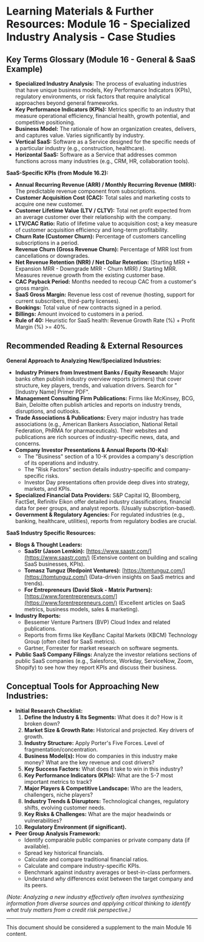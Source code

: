 # Learning Materials & Further Resources: Module 16 - Specialized Industry Analysis - Case Studies

## Key Terms Glossary (Module 16 - General & SaaS Example)

*   **Specialized Industry Analysis:** The process of evaluating industries that have unique business models, Key Performance Indicators (KPIs), regulatory environments, or risk factors that require analytical approaches beyond general frameworks.
*   **Key Performance Indicators (KPIs):** Metrics specific to an industry that measure operational efficiency, financial health, growth potential, and competitive positioning.
*   **Business Model:** The rationale of how an organization creates, delivers, and captures value. Varies significantly by industry.
*   **Vertical SaaS:** Software as a Service designed for the specific needs of a particular industry (e.g., construction, healthcare).
*   **Horizontal SaaS:** Software as a Service that addresses common functions across many industries (e.g., CRM, HR, collaboration tools).

**SaaS-Specific KPIs (from Module 16.2):**
*   **Annual Recurring Revenue (ARR) / Monthly Recurring Revenue (MRR):** The predictable revenue component from subscriptions.
*   **Customer Acquisition Cost (CAC):** Total sales and marketing costs to acquire one new customer.
*   **Customer Lifetime Value (LTV / CLTV):** Total net profit expected from an average customer over their relationship with the company.
*   **LTV/CAC Ratio:** Ratio of lifetime value to acquisition cost; a key measure of customer acquisition efficiency and long-term profitability.
*   **Churn Rate (Customer Churn):** Percentage of customers cancelling subscriptions in a period.
*   **Revenue Churn (Gross Revenue Churn):** Percentage of MRR lost from cancellations or downgrades.
*   **Net Revenue Retention (NRR) / Net Dollar Retention:** (Starting MRR + Expansion MRR - Downgrade MRR - Churn MRR) / Starting MRR. Measures revenue growth from the existing customer base.
*   **CAC Payback Period:** Months needed to recoup CAC from a customer's gross margin.
*   **SaaS Gross Margin:** Revenue less cost of revenue (hosting, support for current subscribers, third-party licenses).
*   **Bookings:** Total value of new contracts signed in a period.
*   **Billings:** Amount invoiced to customers in a period.
*   **Rule of 40:** Heuristic for SaaS health: Revenue Growth Rate (%) + Profit Margin (%) >= 40%.

## Recommended Reading & External Resources

**General Approach to Analyzing New/Specialized Industries:**

*   **Industry Primers from Investment Banks / Equity Research:** Major banks often publish industry overview reports (primers) that cover structure, key players, trends, and valuation drivers. Search for "[Industry Name] Primer PDF".
*   **Management Consulting Firm Publications:** Firms like McKinsey, BCG, Bain, Deloitte often publish articles and reports on industry trends, disruptions, and outlooks.
*   **Trade Associations & Publications:** Every major industry has trade associations (e.g., American Bankers Association, National Retail Federation, PhRMA for pharmaceuticals). Their websites and publications are rich sources of industry-specific news, data, and concerns.
*   **Company Investor Presentations & Annual Reports (10-Ks):**
    *   The "Business" section of a 10-K provides a company's description of its operations and industry.
    *   The "Risk Factors" section details industry-specific and company-specific risks.
    *   Investor Day presentations often provide deep dives into strategy, markets, and KPIs.
*   **Specialized Financial Data Providers:** S&P Capital IQ, Bloomberg, FactSet, Refinitiv Eikon offer detailed industry classifications, financial data for peer groups, and analyst reports. (Usually subscription-based).
*   **Government & Regulatory Agencies:** For regulated industries (e.g., banking, healthcare, utilities), reports from regulatory bodies are crucial.

**SaaS Industry Specific Resources:**

*   **Blogs & Thought Leaders:**
    *   **SaaStr (Jason Lemkin):** [https://www.saastr.com/](https://www.saastr.com/) (Extensive content on building and scaling SaaS businesses, KPIs).
    *   **Tomasz Tunguz (Redpoint Ventures):** [https://tomtunguz.com/](https://tomtunguz.com/) (Data-driven insights on SaaS metrics and trends).
    *   **For Entrepreneurs (David Skok - Matrix Partners):** [https://www.forentrepreneurs.com/](https://www.forentrepreneurs.com/) (Excellent articles on SaaS metrics, business models, sales & marketing).
*   **Industry Reports:**
    *   Bessemer Venture Partners (BVP) Cloud Index and related publications.
    *   Reports from firms like KeyBanc Capital Markets (KBCM) Technology Group (often cited for SaaS metrics).
    *   Gartner, Forrester for market research on software segments.
*   **Public SaaS Company Filings:** Analyze the investor relations sections of public SaaS companies (e.g., Salesforce, Workday, ServiceNow, Zoom, Shopify) to see how they report KPIs and discuss their business.

## Conceptual Tools for Approaching New Industries:

*   **Initial Research Checklist:**
    1.  **Define the Industry & Its Segments:** What does it do? How is it broken down?
    2.  **Market Size & Growth Rate:** Historical and projected. Key drivers of growth.
    3.  **Industry Structure:** Apply Porter's Five Forces. Level of fragmentation/concentration.
    4.  **Business Model(s):** How do companies in this industry make money? What are the key revenue and cost drivers?
    5.  **Key Success Factors:** What does it take to win in this industry?
    6.  **Key Performance Indicators (KPIs):** What are the 5-7 most important metrics to track?
    7.  **Major Players & Competitive Landscape:** Who are the leaders, challengers, niche players?
    8.  **Industry Trends & Disruptors:** Technological changes, regulatory shifts, evolving customer needs.
    9.  **Key Risks & Challenges:** What are the major headwinds or vulnerabilities?
    10. **Regulatory Environment (if significant).**
*   **Peer Group Analysis Framework:**
    *   Identify comparable public companies or private company data (if available).
    *   Spread key historical financials.
    *   Calculate and compare traditional financial ratios.
    *   Calculate and compare industry-specific KPIs.
    *   Benchmark against industry averages or best-in-class performers.
    *   Understand *why* differences exist between the target company and its peers.

*(Note: Analyzing a new industry effectively often involves synthesizing information from diverse sources and applying critical thinking to identify what truly matters from a credit risk perspective.)*

---
This document should be considered a supplement to the main Module 16 content.
